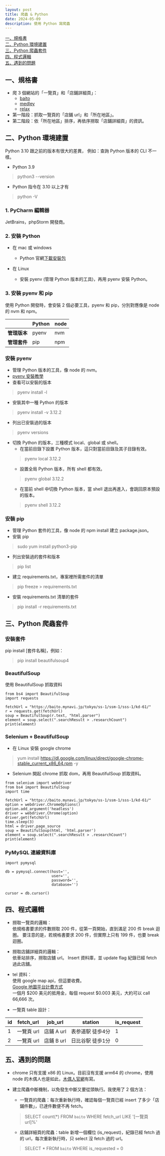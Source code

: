 ```yaml
---
layout: post
title: 爬蟲 & Python
date: 2024-05-09
description: 使用 Python 寫爬蟲
---
```

[一、規格書](#一規格書)<br>
[二、Python 環境建置](#二python-環境建置)<br>
[三、Python 爬蟲套件](#三python-爬蟲套件)<br>
[四、程式邏輯](#四程式邏輯)<br>
[五、遇到的問題](#五遇到的問題)<br>

## 一、規格書
- 爬 3 個網站的「一覽頁」和「店鋪詳細頁」： <br>
  - [baito](https://baito.mynavi.jp/tokyo/ss-1/ssm-1/sss-1/kd-61/)<br>
  - [medley](https://job-medley.com/ans/pref13/employment3/) <br>
  - [relax](https://relax-job.com/feature/employment/arbeit/) <br>
- 第一階段：抓取一覽頁的「店鋪 url」和「所在地區」。<br>
- 第二階段：依「所在地區」排序，再依序撈取「店鋪詳細頁」的資訊。

## 二、Python 環境建置
Python 3.10 跟之前的版本有很大的差異， 例如：查詢 Python 版本的 CLI 不一樣。<br>
- Python 3.9
> python3 --version

- Python 指令在 3.10 以上才有
> python -V

### 1. PyCharm 編輯器
JetBrains，phpStorm 開發商。

### 2. 安裝 Python
- 在 mac 或 windows
    - Python 官網[下載安裝包](https://www.python.org/downloads/macos/)

- 在 Linux
    - 安裝 pyenv (管理 Python 版本的工具)，再用 pyenv 安裝 Python。

### 3. 安裝 pyenv 和 pip
使用 Python 開發時，會安裝 2 個必要工具，pyenv 和 pip，分別對應像是 node 的 nvm 和 npm。

|   | **Python** | **node** |
|----|----|----|
| **管理版本** | pyenv |nvm |
| **管理套件** | pip |npm |

### 安裝 pyenv
- 管理 Python 版本的工具，像 node 的 nvm。
- [pyenv 安裝教學](/pyenv安裝教學/)
- 查看可以安裝的版本
> pyenv install -l
- 安裝其中一種 Python 的版本
> pyenv install -v 3.12.2
- 列出已安裝過的版本
> pyenv versions
- 切換 Python 的版本，三種模式 local、global 或 shell。
    - 在當前目錄下設置 Python 版本，這只對當前目錄及其子目錄有效。
  > pyenv local 3.12.2
    - 設置全局 Python 版本，所有 shell 都有效。
  > pyenv global 3.12.2
    - 在當前 shell 中切換 Python 版本，當 shell 退出再進入，會跳回原本預設的版本。
  > pyenv shell 3.12.2

### 安裝 pip
- 管理 Python 套件的工具，像 node 的 npm install 建立 package.json。
- 安裝 pip
> sudo yum install python3-pip
- 列出安裝過的套件和版本
> pip list
- 建立 requirements.txt，專案裡所需套件的清單
> pip freeze > requirements.txt
- 安裝 requirements.txt 清單的套件
> pip install -r requirements.txt

## 三、Python 爬蟲套件
### 安裝套件
pip install [套件名稱]，例如：
> pip install beautifulsoup4

### BeautifulSoup
使用 BeautifulSoup 抓取資料
```
from bs4 import BeautifulSoup
import requests

fetchUrl = "https://baito.mynavi.jp/tokyo/ss-1/ssm-1/sss-1/kd-61/"
r = requests.get(fetchUrl)
soup = BeautifulSoup(r.text, "html.parser")
element = soup.select(".searchResult > .researchCount")
print(element)
```

### Selenium + BeautifulSoup
- 在 Linux 安裝 google chrome
> yum install https://dl.google.com/linux/direct/google-chrome-stable_current_x86_64.rpm -y
- Selenium 開起 chrome 抓取 dom，再用 BeautifulSoup 抓取資料。

```
from selenium import webdriver
from bs4 import BeautifulSoup
import time

fetchUrl = "https://baito.mynavi.jp/tokyo/ss-1/ssm-1/sss-1/kd-61/"
option = webdriver.ChromeOptions()
option.add_argument('headless')
driver = webdriver.Chrome(option)
driver.get(fetchUrl)
time.sleep(3)
html = driver.page_source
soup = BeautifulSoup(html, 'html.parser')
element = soup.select(".searchResult > .researchCount")
print(element)
```

### PyMySQL 連線資料庫

```
import pymysql

db = pymysql.connect(host='',
                     user='',
                     password='',
                     database='')

cursor = db.cursor()
```

## 四、程式邏輯
- 撈取一覽頁的邏輯：<br>
  依規格書要求的件數撈取 200 件，從第一頁開始，直到滿足 200 件 break 迴圈。
  要注意的是，若規格書要求 200 件，但實際上只有 199 件，也要 break 迴圈。
- 撈取店鋪詳細頁的邏輯：<br>
  依車站排序，撈取店舖 url。
  Insert 資料庫，並 update flag 紀錄已經 fetch 過此店舖。

- tel 資料：<br>
  使用 google map api，但這要收費。<br>
  [Google 地圖平台計費方式](https://developers.google.com/maps/billing/gmp-billing?hl=zh-tw)<br>
  一個月 $200 美元的抵用金，每個 request $0.003 美元，大約可以 call 66,666 次。

- 一覽頁 table 設計：

| **id** | **fetch_url** | **job_url** | **station** | **is_request** |
|--------|--------------|-------------|----|----------------|
| 1 | 一覽頁 url | 店鋪 A url | 表参道駅 徒歩4分 | 1              |
| 2 | 一覽頁 url | 店鋪 B url | 日比谷駅 徒歩1分 | 0              |

## 五、遇到的問題
- chrome 只有支援 x86 的 Linux。目前沒有支援 arm64 的 chrome，使用 node 的木偶人也是如此，[木偶人官網](https://pptr.dev/troubleshooting)有寫。 
- 建立爬蟲中斷機制，以免發生中斷又要從頭執行。我使用了 2 個方法：
  - 一覽頁的爬蟲：每次重新執行時，確認每個一覽頁已經 insert 了多少「店鋪件數」，已達件數便不再 fetch。
  > SELECT count(*) FROM `baito` WHERE fetch_url LIKE '[一覽頁 url]%'

  - 店鋪詳細頁的爬蟲：table 新增一個欄位 (is_request)，紀錄已經 fetch 過的 url，每次重新執行時，只 select 沒 fetch 過的 url。
  > SELECT * FROM `baito` WHERE is_requested = 0